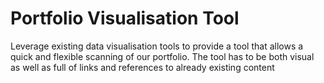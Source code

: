 # Portfolio Visualisation Tool

Leverage existing data visualisation tools to provide a tool that allows a quick and flexible scanning of our portfolio. The tool has to be both visual as well as full of links and references to already existing content
